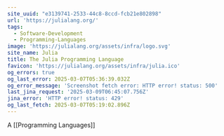 ```yaml
---
site_uuid: "e3139741-2533-44c8-8ccd-fcb21e802898"
url: 'https://julialang.org/'
tags:
  - Software-Development
  - Programming-Languages
image: 'https://julialang.org/assets/infra/logo.svg'
site_name: Julia
title: The Julia Programming Language
favicon: 'https://julialang.org/assets/infra/julia.ico'
og_errors: true
og_last_error: 2025-03-07T05:36:39.032Z
og_error_message: 'Screenshot fetch error: HTTP error! status: 500'
last_jina_request: '2025-03-09T06:45:07.756Z'
jina_error: 'HTTP error! status: 429'
og_last_fetch: 2025-03-07T05:19:02.896Z
---
```


A [[Programming Languages]]

